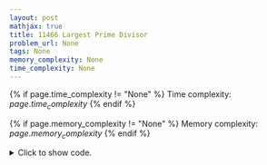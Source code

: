 ```yaml
---
layout: post
mathjax: true
title: 11466 Largest Prime Divisor
problem_url: None
tags: None
memory_complexity: None
time_complexity: None
---
```




{% if page.time_complexity != "None" %}
Time complexity: ${{ page.time_complexity }}$
{% endif %}

{% if page.memory_complexity != "None" %}
Memory complexity: ${{ page.memory_complexity }}$
{% endif %}

<details>
<summary>
<p style="display:inline">Click to show code.</p>
</summary>
```cpp
{% raw %}
using namespace std;
using ll = long long;
ll qn;
ll trial_division(ll n)
{
    ll count = 0;
    ll max_prime = -1;
    for (ll d = 2; d * d <= n; d++)
    {
        if (n % d == 0)
            ++count;
        while (n % d == 0)
        {
            n /= d;
            max_prime = max(max_prime, d);
        }
    }
    if (n > 1 and n != qn)
    {
        max_prime = max(max_prime, n);
        ++count;
    }
    if (count >= 2)
        return max_prime;
    return -1;
}
int main(void)
{
    ios_base::sync_with_stdio(false);
    cin.tie(NULL);
    while (cin >> qn and qn)
    {
        cout << trial_division(abs(qn)) << endl;
    }
    return 0;
}

{% endraw %}
```
</details>


